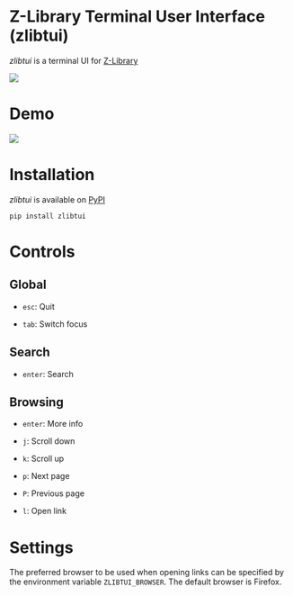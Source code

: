 # Z-Library Terminal User Interface (zlibtui)

_zlibtui_ is a terminal UI for [Z-Library](https://b-ok.cc/)

![](https://github.com/jfto23/zibtui/blob/master/images/zlibtui_pic.png)

# Demo

![](https://github.com/jfto23/zibtui/blob/master/images/zlibtui_showcase.gif)

# Installation

_zlibtui_ is available on [PyPI](https://pypi.org/project/zlibtui/)

```
pip install zlibtui
```

# Controls

## Global

- `esc`: Quit

- `tab`: Switch focus

## Search

- `enter`: Search

## Browsing

- `enter`: More info

- `j`: Scroll down

- `k`: Scroll up

- `p`: Next page

- `P`: Previous page 

- `l`: Open link

# Settings

The preferred browser to be used when opening links can be specified by the environment variable `ZLIBTUI_BROWSER`. The default browser is Firefox.

